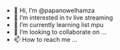 - 👋 Hi, I’m @papanowelhamza
- 👀 I’m interested in tv live streaming
- 🌱 I’m currently learning list mpu
- 💞️ I’m looking to collaborate on ...
- 📫 How to reach me ...

<!---
papanowelhamza/papanowelhamza is a ✨ special ✨ repository because its `README.md` (this file) appears on your GitHub profile.
You can click the Preview link to take a look at your changes.
--->
